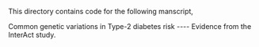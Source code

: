 This directory contains code for the following manscript,

Common genetic variations in Type-2 diabetes risk ---- Evidence from the InterAct study.

